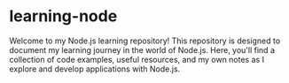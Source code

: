 # learning-node
Welcome to my Node.js learning repository! This repository is designed to document my learning journey in the world of Node.js. Here, you'll find a collection of code examples, useful resources, and my own notes as I explore and develop applications with Node.js.
